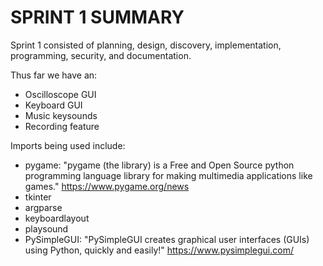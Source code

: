 # SPRINT 1 SUMMARY

Sprint 1 consisted of planning, design, discovery, implementation, programming, security, and documentation. 

Thus far we have an:
- Oscilloscope GUI
- Keyboard GUI
- Music keysounds
- Recording feature

Imports being used include:
- pygame: "pygame (the library) is a Free and Open Source python programming language library for making multimedia applications like games." https://www.pygame.org/news 
- tkinter
- argparse
- keyboardlayout
- playsound
- PySimpleGUI: "PySimpleGUI creates graphical user interfaces (GUIs) using Python, quickly and easily!" https://www.pysimplegui.com/

